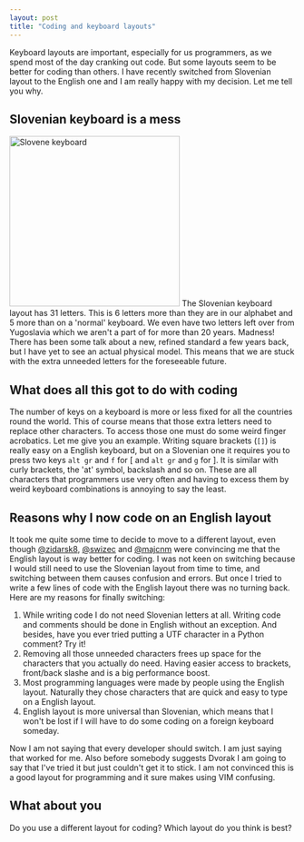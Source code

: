 ```yaml
---
layout: post
title: "Coding and keyboard layouts"
---
```



Keyboard layouts are important, especially for us programmers, as we spend most of the day cranking out code. But some layouts seem to be better for coding than others. I have recently switched from Slovenian layout to the English one and I am really happy with my decision. Let me tell you why. 

Slovenian keyboard is a mess
----------------------------
<a href="/assets/pics/keyboard.png"><img class="txt-img" src="/assets/pics/keyboard.png" title="From Wikipedia, the free encyclopedia" width="300" alt="Slovene keyboard" /></a>
The Slovenian keyboard layout has 31 letters. This is 6 letters more than they are in our alphabet and 5 more than on a 'normal' keyboard. We even have two letters left over from Yugoslavia which we aren't a part of for more than 20 years. Madness! There has been some talk about a new, refined standard a few years back, but I have yet to see an actual physical model. This means that we are stuck with the extra unneeded letters for the foreseeable future.

What does all this got to do with coding
---------------------------------------

The number of keys on a keyboard is more or less fixed for all the countries round the world. This of course means that those extra letters need to replace other characters. To access those one must do some weird finger acrobatics. Let me give you an example. Writing square brackets (`[]`) is really easy on a English keyboard, but on a Slovenian one it requires you to press two keys `alt gr` and  `f` for \[ and `alt gr` and  `g` for \]. It is similar with curly brackets, the 'at' symbol, backslash and so on. These are all characters that programmers use very often and having to excess them by weird keyboard combinations is annoying to say the least.

Reasons why I now code on an English layout
-------------------------------------

It took me quite some time to decide to move to a different layout, even though [@zidarsk8](https://twitter.com/#!/zidarsk8), [@swizec](ttps://twitter.com/#!/swizec) and [@majcnm](https://twitter.com/#!/majcnm) were convincing me that the English layout is way better for coding. I was not keen on switching because I would still need to use the Slovenian layout from time to time, and switching between them causes confusion and errors. But once I tried to write a few lines of code with the English layout there was no turning back. Here are my reasons for finally switching:

1. While writing code I do not need Slovenian letters at all. Writing code and comments should be done in English without an exception. And besides, have you ever tried putting a UTF character in a Python comment? Try it!
2. Removing all those unneeded characters frees up space for the characters that you actually do need. Having easier access to brackets, front/back slashe and is a big performance boost. 
3. Most programming languages were made by people using the English layout. Naturally they chose characters that are quick and easy to type on a English layout. 
4. English layout is more universal than Slovenian, which means that I won't be lost if I will have to do some coding on a foreign keyboard someday.

Now I am not saying that every developer should switch. I am just saying that worked for me. Also before somebody suggests Dvorak I am going to say that I've tried it but just couldn't get it to stick. I am not convinced this is a good layout for programming and it sure makes using VIM confusing.

What about you
--------------

Do you use a different layout for coding? Which layout do you think is best?
